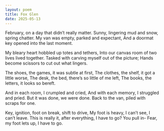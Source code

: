 ```yaml
---
layout: poem
title: Fox Glen
date: 2025-05-13
---
```

February, on a day that didn’t really matter.
Sunny, lingering mud and snow, spring chatter.
My van was empty, parked and expectant,
And a doormat key opened into the last moment.

My bleary heart hobbled up totes and tethers,
Into our canvas room of two lives lived together.
Tasked with carving myself out of the picture;
Hands become scissors to cut out what lingers.

The shoes, the games, it was subtle at first,
The clothes, the shelf, it got a little worse,
The desk, the bed, there’s so little of me left,
The books, the letters, it looks so bereft.

And in each room, I crumpled and cried, 
And with each memory, I struggled and pried.
But it was done, we were done.
Back to the van, piled with scraps for one.

Key, ignition, foot on break, shift to drive,
My foot is heavy, I can’t see, I can’t leave.
This is really it, after everything, I have to go?
You pull in- Fear, my foot lets up, I have to go.